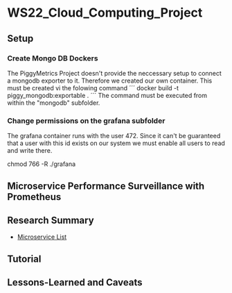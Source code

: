 # WS22_Cloud_Computing_Project
## Setup
### Create Mongo DB Dockers
The PiggyMetrics Project doesn't provide the neccessary setup to connect a mongodb exporter to it. Therefore we created our own container. This must be created vi the folowing command
´´´
docker build -t piggy_mongodb:exportable .
´´´
The command must be executed from within the "mongodb" subfolder.
### Change permissions on the grafana subfolder
The grafana container runs with the user 472. Since it can't be guaranteed that a user with this id exists on our system we must enable all users to read and write there.

chmod 766 -R ./grafana


 ## Microservice Performance Surveillance with Prometheus

## Research Summary
- [Microservice List](https://github.com/davidetaibi/Microservices_Project_List)

## Tutorial

## Lessons-Learned and Caveats
